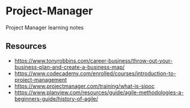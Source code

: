 # Project-Manager
Project Manager learning notes

## Resources
+ https://www.tonyrobbins.com/career-business/throw-out-your-business-plan-and-create-a-business-map/
+ https://www.codecademy.com/enrolled/courses/introduction-to-project-management
+ https://www.projectmanager.com/training/what-is-sipoc
+ https://www.planview.com/resources/guide/agile-methodologies-a-beginners-guide/history-of-agile/
